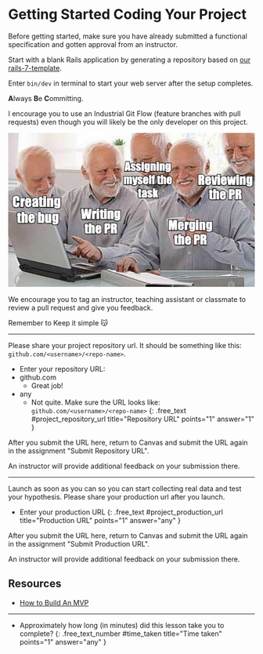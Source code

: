# Getting Started Coding Your Project

<div class="mt-2 alert alert-warning">

Before getting started, make sure you have already submitted a functional specification and gotten approval from an instructor.

</div> 

Start with a blank Rails application by generating a repository based on [our rails-7-template](https://github.com/new?template_name=rails-7-template&template_owner=appdev-projects).

Enter `bin/dev` in terminal to start your web server after the setup completes.

**A**lways **B**e **C**ommitting.

I encourage you to use an Industrial Git Flow (feature branches with pull requests) even though you will likely be the only developer on this project.

![](/assets/dead-inside-guy-pr.png)

We encourage you to tag an instructor, teaching assistant or classmate to review a pull request and give you feedback.

Remember to Keep it simple 😽

---

Please share your project repository url. It should be something like this: `github.com/<username>/<repo-name>`.

- Enter your repository URL:
- github.com
  - Great job!
- any
  - Not quite. Make sure the URL looks like: `github.com/<username>/<repo-name>`
{: .free_text #project_repository_url title="Repository URL" points="1" answer="1" }


<div class="alert alert-danger mt-2">

After you submit the URL here, return to Canvas and submit the URL again in the assignment "Submit Repository URL".


An instructor will provide additional feedback on your submission there.
</div>

---

Launch as soon as you can so you can start collecting real data and test your hypothesis. Please share your production url after you launch. 

- Enter your production URL
{: .free_text #project_production_url title="Production URL" points="1" answer="any" }

<div class="alert alert-danger mt-2">

After you submit the URL here, return to Canvas and submit the URL again in the assignment "Submit Production URL".

An instructor will provide additional feedback on your submission there.
</div>

## Resources
- [How to Build An MVP](https://www.youtube.com/watch?v=QRZ_l7cVzzU)

---

- Approximately how long (in minutes) did this lesson take you to complete?
{: .free_text_number #time_taken title="Time taken" points="1" answer="any" }
